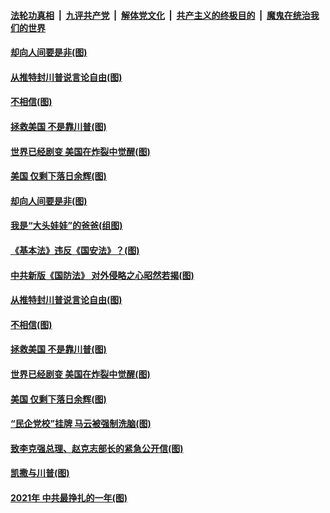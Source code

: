 

####  [法轮功真相](../../../../basic/blob/master/README.md?t=01130131) &nbsp;|&nbsp; [九评共产党](../../../../9ping.md/blob/master/README.md?t=01130131) &nbsp;|&nbsp; [解体党文化](../../../../jtdwh.md/blob/master/README.md?t=01130131)  &nbsp;|&nbsp; [共产主义的终极目的](../../../../gczydzjmd.md/blob/master/README.md?t=01130131) &nbsp;|&nbsp; [魔鬼在统治我们的世界](../../../../mgztzwmdsj.md/blob/master/README.md?t=01130131) 

#### [却向人间要是非(图)](../pages/p4/958794.md?t=01130131) 

#### [从推特封川普说言论自由(图)](../pages/p4/958673.md?t=01130131) 

#### [不相信(图)](../pages/p4/958672.md?t=01130131) 

#### [拯救美国 不是靠川普(图)](../pages/p4/958693.md?t=01130131) 

#### [世界已经剧变 美国在炸裂中觉醒(图)](../pages/p4/958675.md?t=01130131) 

#### [美国 仅剩下落日余辉(图)](../pages/p4/958674.md?t=01130131) 





#### [却向人间要是非(图)](../pages/p4/958794.md?t=01130131) 

#### [我是“大头娃娃”的爸爸(组图)](../pages/p4/958788.md?t=01130131) 

#### [《基本法》违反《国安法》？(图)](../pages/p4/958787.md?t=01130131) 

#### [中共新版《国防法》 对外侵略之心昭然若揭(图)](../pages/p4/958786.md?t=01130131) 

#### [从推特封川普说言论自由(图)](../pages/p4/958673.md?t=01130131) 


#### [不相信(图)](../pages/p4/958672.md?t=01130131) 

#### [拯救美国 不是靠川普(图)](../pages/p4/958693.md?t=01130131) 

#### [世界已经剧变 美国在炸裂中觉醒(图)](../pages/p4/958675.md?t=01130131) 

#### [美国 仅剩下落日余辉(图)](../pages/p4/958674.md?t=01130131) 

#### [“民企党校”挂牌 马云被强制洗脑(图)](../pages/p4/958689.md?t=01130131) 

#### [致李克强总理、赵克志部长的紧急公开信(图)](../pages/p4/958669.md?t=01130131) 



#### [凯撒与川普(图)](../pages/p4/958605.md?t=01130131) 

#### [2021年 中共最挣扎的一年(图)](../pages/p4/958592.md?t=01130131) 

